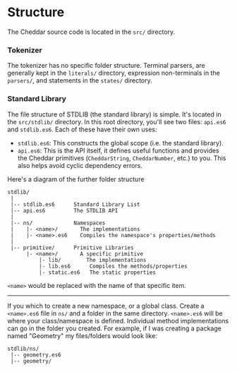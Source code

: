 # Structure

The Cheddar source code is located in the `src/` directory. 

### Tokenizer

The tokenizer has no specific folder structure. Terminal parsers, are generally kept in the `literals/` directory, expression non-terminals in the `parsers/`, and statements in the `states/` directory.

### Standard Library

The file structure of STDLIB (the standard library) is simple. It's located in the `src/stdlib/` directory. In this root directory, you'll see two files: `api.es6` and `stdlib.es6`. Each of these have their own uses:

 - `stdlib.es6`: This constructs the global scope (i.e. the standard library). 
 - `api.es6`: This is the API itself, it defines useful functions and provides the Cheddar primitives (`CheddarString`, `CheddarNumber`, etc.) to you. This also helps avoid cyclic dependency errors.

Here's a diagram of the further folder structure

```
stdlib/
 |
 |-- stdlib.es6      Standard Library List
 |-- api.es6         The STDLIB API
 |
 |-- ns/             Namespaces
 |    |- <name>/       The implementations
 |    |- <name>.es6    Compiles the namespace's properties/methods
 |
 |-- primitive/      Primitive Libraries
      |- <name>/       A specific primitive
          |- lib/        The implementations
          |- lib.es6      Compiles the methods/properties
          |- static.es6   The static properties
```

`<name>` would be replaced with the name of that specific item. 

---

If you which to create a new namespace, or a global class. Create a `<name>.es6` file in `ns/` and a folder in the same directory. `<name>.es6` will be where your class/namespace is defined. Individual method implementations can go in the folder you created. For example, if I was creating a package named "Geometry" my files/folders would look like:

```
stdlib/ns/
 |-- geometry.es6
 |-- geometry/
```